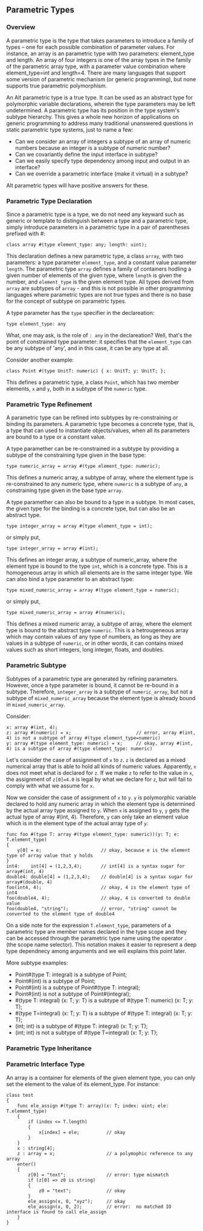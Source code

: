 ## Parametric Types

### Overview

A parametric type is the type that takes parameters to introduce a family of types – one for each possible combination of parameter values. For instance, an array is an parametric type with two parameters: element_type and length. An array of four integers is one of the array types in the family of the parametric array type, with a parameter value combination where element_type=int and length=4. There are many languages that support some version of parametric mechanism (or generic programming), but none supports true parametric polymorphism.

An Alt parametric type is a true type. It can be used as an abstract type for polymorphic variable declarations, wherein the type parameters may be left undetermined. A parametric type has its position in the type system's subtype hierarchy. This gives a whole new horizon of applications on generic programming to address many traditional unanswered questions in static parametric type systems, just to name a few:

 * Can we consider an array of integers a subtype of an array of numeric numbers because an integer is a subtype of numeric number?
 * Can we covariantly define the input interface in subtype?
 * Can we easily specify type dependency among input and output in an interface?
 * Can we override a parametric interface (make it virtual) in a subtype?

Alt parametric types will have positive answers for these.

### Parametric Type Declaration

Since a parametric type is a type, we do not need any keyward such as generic or template to distinguish between a type and a parametric type, simply introduce parameters in a parametric type in a pair of parentheses prefixed with #:

```altscript
class array #(type element_type: any; length: uint);
```

This declaration defines a new parametric type, a class `array`, with two parameters: a type parameter `element_type`, and a constant value parameter `length`. The parametric type `array` defines a family of containers hodling a given number of elements of the given type, where `length` is given the number, and `element_type` is the given element type. All types derived from `array` are subtypes of `array` - and this is not possible in other programming languages where parametric types are not true types and there is no base for the concept of subtype on parametric types.

A type parameter has the `type` specifier in the declareation:

```altscript
type element_type: any
```

What, one may ask, is the role of `: any` in the declareation? Well, that's the point of constrained type parameter: it specifies that the `element_type` can be any subtype of 'any', and in this case, it can be any type at all.

Consider another example:

```altscript
class Point #(type UnitT: numeric) { x: UnitT; y: UnitT; };
```

This defines a parametric type, a class `Point`, which has two member elements, `x` and `y`, both in a subtype of the `numeric` type.

### Parametric Type Refinement

A parametric type can be refined into subtypes by re-constraining or binding its parameters. A parametric type becomes a concrete type, that is, a type that can used to instantiate objects/values, when all its parameters are bound to a type or a constant value.

A type paramether can be re-constrained in a subtype by providing a subtype of the constraining type given in the base type:

```altscript
type numeric_array = array #(type element_type: numeric);
```

This defines a numeric array, a subtype of array, where the element type is re-constrained to any numeric type, where `numeric` is a subtype of `any`, a constraining type given in the base type `array`.

A type paramether can also be bound to a type in a subtype. In most cases, the given type for the binding is a concrete type, but can also be an abstract type.

```altscript
type integer_array = array #(type element_type = int);
```
or simply put,
```altscript
type integer_array = array #(int);
```

This defines an integer array, a subtype of numeric_array, where the element type is bound to the type `int`, which is a concrete type. This is a homogeneous array in which all elements are in the same integer type.  We can also bind a type parameter to an abstract type:

```altscript
type mixed_numeric_array = array #(type element_type = numeric);
```
or simply put,
```altscript
type mixed_numeric_array = array #(numeric);
```

This defines a mixed numeric array, a subtype of array, where the element type is bound to the abstract type `numeric`. This is a hetrougeneous array which may contain values of any type of numbers, as long as they are values in a subtype of `numeric`, or in other words, it can contains mixed values such as short integers, long integer, floats, and doubles.

### Parametric Subtype

Subtypes of a parametric type are generated by refining parameters. However, once a type parameter is bound, it cannot be re-bound in a subtype. Therefore, `integer_array` is a subtype of `numeric_array`, but not a subtype of `mixed_numeric_array` because the element type is already bound in `mixed_numeric_array`.

Consider:

```altscript
x: array #(int, 4);
z: array #(numeric) = x;                        // error, array #(int, 4) is not a subtype of array #(type element_type=numeric)
y: array #(type element_type: numeric) = x;     // okay, array #(int, 4) is a subtype of array #(type element_type: numeric)
```

Let's consider the case of assignment of `x` to `z`. `z` is declared as a mixed numerical array that is able to hold all kinds of numeric values. Apparently, `x` does not meet what is declared for `z`. If we make `z` to refer to the value in `x`, the assignment of `z[0]=4.0` is legal by what we declare for `z`, but will fail to comply with what we assume for `x`.

Now we consider the case of assignment of `x` to `y`. `y` is polymorphic variable declared to hold any numeric array in which the element type is determined by the actual array type assigned to `y`. When `x` is assigned to `y`, `y` gets the actual type of array #(int, 4). Therefore, `y` can only take an element value which is in the element type of the actual array type of `y`:

```altscript
func foo #(type T: array #(type element_type: numeric))(y: T; e: T.element_type)
{
    y[0] = e;                      // okay, because e is the element type of array value that y holds
}
int4:    int[4] = (1,2,3,4);       // int[4] is a syntax sugar for array#(int, 4)
double4: double[4] = (1,2,3,4);    // double[4] is a syntax sugar for array#(double, 4)
foo(int4, 4);                      // okay, 4 is the element type of int4
foo(double4, 4);                   // okay, 4 is converted to double value
foo(double4, "string");            // error, "string" cannot be converted to the element type of double4
```

On a side note for the expression `T.element_type`, parameters of a parametric type are member names declared in the type scope and they can be accessed through the parametric type name using the operator `.` (the scope name selector). This notation makes it easier to represent a deep type dependnecy among arguments and we will explains this point later.

More subtype examples:

 * Point#(type T: integral) is a subtype of Point;
 * Point#(int) is a subtype of Point;
 * Point#(int) is a subtype of Point#(type T: integral);
 * Point#(int) is not a subtype of Point#(integral);
 * #(type T: integral) (x: T; y: T) is a subtype of #(type T: numeric) (x: T; y: T);
 * #(type T=integral) (x: T; y: T) is a subtype of #(type T: integral) (x: T; y: T);
 * (int; int) is a subtype of #(type T: integral) (x: T; y: T);
 * (int; int) is not a subtype of #(type T=integral) (x: T; y: T);

### Parametric Type Inheritance

### Parametric Interface Type


An array is a container for elements of the given element type, you can only set the element to the value of its element_type. For instance:

```altscript
class test
{
    func ele_assign #(type T: array)(x: T; index: uint; ele: T.element_type)
    {
        if (index <= T.length)
        {
            x[index] = ele;          // okay
        }
    }
    x : string[4];
    z : array = x;                   // a polymophic reference to any array
    enter()
    {
        z[0] = "text";               // error: type mismatch
        if (z[0] => z0 is string)
        {
            z0 = "text";             // okay
        }
        ele_assign(x, 0, "xyz");     // okay
        ele_assign(x, 0, 2);         // error:  no matched IO interface is found to call ele_assign
    }
}
```

